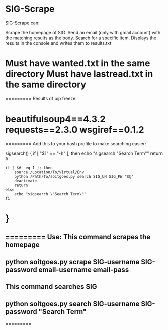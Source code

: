 SIG-Scrape
=========
SIG-Scrape can:

Scrape the homepage of SIG.  Send an email (only with gmail account) with the matching results as the body.
Search for a specific item.  Displays the results in the console and writes them to results.txt

Must have wanted.txt in the same directory
Must have lastread.txt in the same directory
=========
=========
Results of pip freeze:

beautifulsoup4==4.3.2
requests==2.3.0
wsgiref==0.1.2
=========
=========
Add this to your bash profile to make searching easier:

sigsearch() { 
    if [ "$1" == "-h" ]; then
        echo "sigsearch \"Search Term\""
        return
    fi
    
    if [ $# -eq 1 ]; then
        source /Location/To/Virtual/Env
        python /Path/To/soitgoes.py search SIG_UN SIG_PW "$@"
        deactivate
        return
    else
        echo "sigsearch \"Search Term\""
    fi
}
=========
=========
Use:
This command scrapes the homepage
--
python soitgoes.py scrape SIG-username SIG-password email-username email-pass
--

This command searches SIG
--
python soitgoes.py search SIG-username SIG-password "Search Term"
--
=========